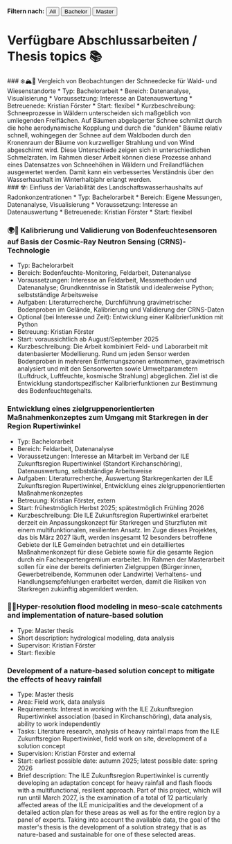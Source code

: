 
<p>
  <strong>Filtern nach:</strong>
  <button onclick="filterThemen('all')">All</button>
  <button onclick="filterThemen('bachelor')">Bachelor</button>
  <button onclick="filterThemen('master')">Master</button>
</p>

<script>
  function filterThemen(art) {
    const themen = document.querySelectorAll('.thema');
    themen.forEach(el => {
      if (art === 'all' || el.classList.contains(art)) {
        el.style.display = 'block';
      } else {
        el.style.display = 'none';
      }
    });
  }
</script>


# Verfügbare Abschlussarbeiten / Thesis topics 📚

<div class="thema bachelor" markdown="1">
### ❄️🏔️🌲 Vergleich von Beobachtungen der Schneedecke für Wald- und Wiesenstandorte
* Typ: Bachelorarbeit
* Bereich: Datenanalyse, Visualisierung
* Voraussetzung: Interesse an Datenauswertung
* Betreuenede: Kristian Förster
* Start: flexibel
* Kurzbeschreibung: Schneeprozesse in Wäldern unterscheiden sich maßgeblich von umliegenden Freiflächen. Auf Bäumen abgelagerter Schnee schmilzt durch die hohe aerodynamische Kopplung und durch die "dunklen" Bäume relativ schnell, wohingegen der Schnee auf dem Waldboden durch den Kronenraum der Bäume von kurzwelliger Strahlung und von Wind abgeschirmt wird. Diese Unterschiede zeigen sich in unterschiedlichen Schmelzraten. Im Rahmen dieser Arbeit können diese Prozesse anhand eines Datensatzes von Schneehöhen in Wäldern und Freilandflächen ausgewertet werden. Damit kann ein verbessertes Verständnis über den Wasserhaushalt im Winterhalbjahr erlangt werden.

</div>

<div class="thema bachelor" markdown="1">
### ☢️💧 Einfluss der Variabilität des Landschaftswasserhaushalts auf Radonkonzentrationen
* Typ: Bachelorarbeit
* Bereich: Eigene Messungen, Datenanalyse, Visualisierung
* Voraussetzung: Interesse an Datenauswertung
* Betreuenede: Kristian Förster
* Start: flexibel

</div>

<div class="thema bachelor" markdown="1">

### 🌍📡 Kalibrierung und Validierung von Bodenfeuchtesensoren auf Basis der Cosmic-Ray Neutron Sensing (CRNS)-Technologie
* Typ: Bachelorarbeit
* Bereich: Bodenfeuchte-Monitoring, Feldarbeit, Datenanalyse
* Voraussetzungen: Interesse an Feldarbeit, Messmethoden und Datenanalyse; Grundkenntnisse in Statistik und idealerweise Python; selbstständige Arbeitsweise
* Aufgaben: Literaturrecherche, Durchführung gravimetrischer Bodenproben im Gelände, Kalibrierung und Validierung der CRNS-Daten
* Optional (bei Interesse und Zeit): Entwicklung einer Kalibrierfunktion mit Python
* Betreuung: Kristian Förster
* Start: voraussichtlich ab August/September 2025
* Kurzbeschreibung: Die Arbeit kombiniert Feld- und Laborarbeit mit datenbasierter Modellierung. Rund um jeden Sensor werden Bodenproben in mehreren Entfernungszonen entnommen, gravimetrisch analysiert und mit den Sensorwerten sowie Umweltparametern (Luftdruck, Luftfeuchte, kosmische Strahlung) abgeglichen. Ziel ist die Entwicklung standortspezifischer Kalibrierfunktionen zur Bestimmung des Bodenfeuchtegehalts.

</div>

<div class="thema bachelor" markdown="1">

### Entwicklung eines zielgruppenorientierten Maßnahmenkonzeptes zum Umgang mit Starkregen in der Region Rupertiwinkel
* Typ: Bachelorarbeit
* Bereich: Feldarbeit, Datenanalyse
* Voraussetzungen: Interesse an Mitarbeit im Verband der ILE Zukunftsregion Rupertiwinkel (Standort Kirchanschöring), Datenauswertung, selbstständige Arbeitsweise
* Aufgaben: Literaturrecherche, Auswertung Starkregenkarten der ILE Zukunftsregion Rupertiwinkel, Entwicklung eines zielgruppenorientierten Maßnahmenkonzeptes
* Betreuung: Kristian Förster, extern
* Start: frühestmöglich Herbst 2025; spätestmöglich Frühling 2026
* Kurzbeschreibung: Die ILE Zukunftsregion Rupertiwinkel erarbeitet derzeit ein Anpassungskonzept für Starkregen und Sturzfluten mit einem multifunktionalen, resilienten Ansatz. Im Zuge dieses Projektes, das bis März 2027 läuft, werden insgesamt 12 besonders betroffene Gebiete der ILE Gemeinden betrachtet und ein detailliertes Maßnahmenkonzept für diese Gebiete sowie für die gesamte Region durch ein Fachexpertengremium erarbeitet. Im Rahmen der Masterarbeit sollen für eine der bereits definierten Zielgruppen (Bürger:innen, Gewerbetreibende, Kommunen oder Landwirte) Verhaltens- und Handlungsempfehlungen erarbeitet werden, damit die Risiken von Starkregen zukünftig abgemildert werden.

</div>


<div class="thema master" markdown="1">

### 🌊🌱Hyper-resolution flood modeling in meso-scale catchments and implementation of nature-based solution
* Type: Master thesis
* Short description: hydrological modeling, data analysis
* Supervisor: Kristian Förster
* Start: flexible

</div>

<div class="thema master" markdown="1">

### Development of a nature-based solution concept to mitigate the effects of heavy rainfall
* Type: Master thesis
* Area: Field work, data analysis
* Requirements: Interest in working with the ILE Zukunftsregion Rupertiwinkel association (based in Kirchanschöring), data analysis, ability to work independently
* Tasks: Literature research, analysis of heavy rainfall maps from the ILE Zukunftsregion Rupertiwinkel, field work on site, development of a solution concept
* Supervision: Kristian Förster and external
* Start: earliest possible date: autumn 2025; latest possible date: spring 2026
* Brief description: The ILE Zukunftsregion Rupertiwinkel is currently developing an adaptation concept for heavy rainfall and flash floods with a multifunctional, resilient approach. Part of this project, which will run until March 2027, is the examination of a total of 12 particularly affected areas of the ILE municipalities and the development of a detailed action plan for these areas as well as for the entire region by a panel of experts. Taking into account the available data, the goal of the master's thesis is the development of a solution strategy that is as nature-based and sustainable for one of these selected areas.
</div>



<!-- Weitere Themen einfach im gleichen Format anhängen -->

